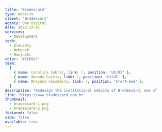 ```yaml
---
title: 'Bradescard'
type: Website
client: 'Bradescard'
agency: One Digital
date: 2022-12-01
services:
  - Development
tech:
  - Eleventy
  - Webpack
  - Nunjucks
color: '#CC092F'
team:
  [
    { name: Carolina Sobral, link: /, position: 'UX/UI' },
    { name: Amanda Garcia, link: /, position: 'UX/UI' },
    { name: Rhayane Cassemiro, link: /, position: 'Front-end' },
  ]
description: "Redesign the institutional website of Bradescard, one of Bradesco's companies that offers credit solutions. As the site needed to be integrated into an approved back-end tool, I built the frontend on top of a framework in order to facilitate future maintenance."
link: 'https://www.bradescard.com.br'
thumbnail:
  - bradescard-1.png
  - bradescard-2.png
featured: false
side: false
available: true
---
```

